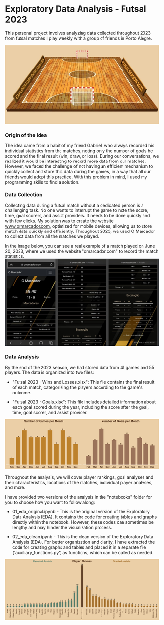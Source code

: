 # Exploratory Data Analysis - Futsal 2023

This personal project involves analyzing data collected throughout 2023 from futsal matches I play weekly with a group of friends in Porto Alegre.

![Intro](images/Intro.jpg)

### Origin of the Idea
The idea came from a habit of my friend Gabriel, who always recorded his individual statistics from the matches, noting only the number of goals he scored and the final result (win, draw, or loss). During our conversations, we realized it would be interesting to record more data from our matches. However, we faced the challenge of not having an efficient mechanism to quickly collect and store this data during the games, in a way that all our friends would adopt this practice. With this problem in mind, I used my programming skills to find a solution.

### Data Collection
Collecting data during a futsal match without a dedicated person is a challenging task. No one wants to interrupt the game to note the score, time, goal scorers, and assist providers. It needs to be done quickly and with few clicks. My solution was to create the website www.ormarcador.com, optimized for mobile devices, allowing us to store match data quickly and efficiently. Throughout 2023, we used O Marcador to collect data from all the matches we played.

In the image below, you can see a real example of a match played on June 20, 2023, where we used the website "omarcador.com" to record the match statistics.
![Phone](images/omarcador.jpg)

### Data Analysis
By the end of the 2023 season, we had stored data from 41 games and 55 players. The data is organized into two files:

- "Futsal 2023 - Wins and Losses.xlsx": This file contains the final result of each match, categorizing the players according to the game's outcome.

- "Futsal 2023 - Goals.xlsx": This file includes detailed information about each goal scored during the year, including the score after the goal, time, goal scorer, and assist provider.

![ChartMonth](images/moths.png)

Throughout the analysis, we will cover player rankings, goal analyses and their characteristics, locations of the matches, individual player analyses, and more.

I have provided two versions of the analysis in the "notebooks" folder for you to choose how you want to follow along:

- 01_eda_original.ipynb - This is the original version of the Exploratory Data Analysis (EDA). It contains the code for creating tables and graphs directly within the notebook. However, these codes can sometimes be lengthy and may hinder the visualization process.

- 02_eda_clean.ipynb - This is the clean version of the Exploratory Data Analysis (EDA). For better organization and clarity, I have extracted the code for creating graphs and tables and placed it in a separate file ('auxiliary_functions.py') as functions, which can be called as needed.

 ![ChartAssist](images/Assists.png)
